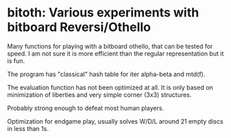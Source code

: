 # bitoth: Various experiments with bitboard Reversi/Othello

Many functions for playing with a bitboard othello, that can be tested for speed. I am not sure it is more efficient than the regular representation but
it is fun. 

The program has "classical" hash table for iter alpha-beta and mtd(f).

The evaluation function has not been optimized at all. It is only based on minimization of liberties and very simple corner (3x3) structures.

Probably strong enough to defeat most human players.

Optimization for endgame play, usually solves W/D/L around 21 empty discs in less than 1s.
